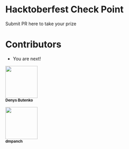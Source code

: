 # Hacktoberfest Check Point
Submit PR here to take your prize

# Contributors
* You are next!

[<img src="https://avatars1.githubusercontent.com/u/351613?s=460&v=4" width="100px;"/><br /><sub><b>Denys Butenko</b></sub>](https://denysbutenko.com)


[<img src="https://avatars0.githubusercontent.com/u/4539449" width="100px;"/><br /><sub><b>dmpanch</b></sub>](https://www.youtube.com/watch?v=dQw4w9WgXcQ)
